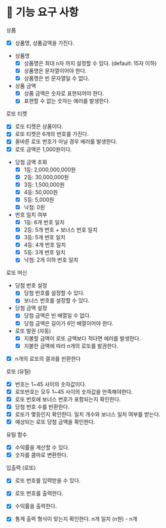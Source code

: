 # 🎯 기능 요구 사항

상품
- [x] 상품명, 상품금액을 가진다.
- 상품명
  - [x] 상품명은 최대 n자 까지 설정할 수 있다. (default: 15자 이하)
  - [x] 상품명은 문자열이어야 한다.
  - [x] 상품명은 빈 문자열일 수 없다.
- 상품 금액
  - [x] 상품 금액은 숫자로 표현되어야 한다.
  - [x] 표현할 수 없는 숫자는 에러를 발생한다.

로또 티켓
- [x] 로또 티켓은 상품이다.
- [x] 로또 티켓은 6개의 번호를 가진다.
- [x] 올바른 로또 번호가 아닐 경우 에러를 발생한다.
- [x] 로또 금액은 1,000원이다.
- 당첨 금액 조회
  - [x] 1등: 2,000,000,000원
  - [x] 2등: 30,000,000원
  - [x] 3등: 1,500,000원
  - [x] 4등: 50,000원
  - [x] 5등: 5,000원
  - [x] 낙첨: 0원
- 번호 일치 여부
  - [x] 1등: 6개 번호 일치
  - [x] 2등: 5개 번호 + 보너스 번호 일치
  - [x] 3등: 5개 번호 일치
  - [x] 4등: 4개 번호 일치
  - [x] 5등: 3개 번호 일치
  - [x] 낙첨: 2개 이하 번호 일치

로또 머신
- 당첨 번호 설정
  - [x] 당첨 번호를 설정할 수 있다.
  - [x] 보너스 번호를 설정할 수 있다.
- 당첨 금액 설정
  - [x] 당첨 금액은 빈 배열일 수 없다.
  - [x] 당첨 금액은 길이가 6인 배열이어야 한다.
- 로또 발권 (자동)
  - [x] 지불할 금액이 로또 금액보다 적다면 에러를 발생한다.
  - [x] 지불한 금액에 따라 n개의 로또를 발권한다.
- [x] n개의 로또의 결과를 반환한다
 
로또 (유틸)
- [x] 번호는 1~45 사이의 숫자값이다.
- [x] 로또번호는 모두 1~45 사이의 숫자값을 만족해야한다.
- [x] 로또 번호에 보너스 번호가 포함되는지 확인한다.
- [x] 당첨 번호 수를 반환한다.
- [x] 로또가 몇등인지 확인한다. 일치 개수와 보너스 일치 여부를 받는다.
- [x] 예상되는 로또 당첨 금액을 확인한다.

유틸 함수
- [x] 수익률을 계산할 수 있다.
- [x] 숫자를 콤마로 변환한다.

입출력 (로또)
- [x] 로또 번호를 입력받을 수 있다.
- [x] 로또 번호를 출력한다.
- [x] 수익률을 출력한다.
- [x] 통계 출력 형식이 맞는지 확인한다. n개 일치 (n원) - n개

